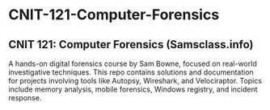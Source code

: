# CNIT-121-Computer-Forensics

## CNIT 121: Computer Forensics (Samsclass.info)
A hands-on digital forensics course by Sam Bowne, focused on real-world investigative techniques. This repo contains solutions and documentation for projects involving tools like Autopsy, Wireshark, and Velociraptor. Topics include memory analysis, mobile forensics, Windows registry, and incident response.
